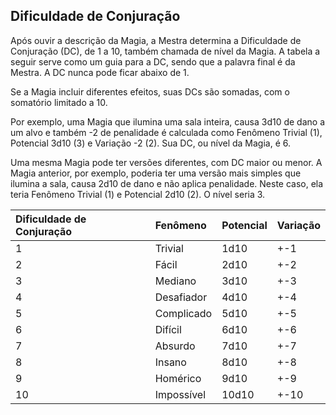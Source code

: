 ## **Dificuldade de Conjuração**

Após ouvir a descrição da Magia, a Mestra determina a Dificuldade de Conjuração (DC), de 1 a 10, também chamada de nível da Magia. A tabela a seguir serve como um guia para a DC, sendo que a palavra final é da Mestra. A DC nunca pode ficar abaixo de 1\.

Se a Magia incluir diferentes efeitos, suas DCs são somadas, com o somatório limitado a 10\.

Por exemplo, uma Magia que ilumina uma sala inteira, causa 3d10 de dano a um alvo e também \-2 de penalidade é calculada como Fenômeno Trivial (1), Potencial 3d10 (3) e Variação \-2 (2). Sua DC, ou nível da Magia, é 6\.

Uma mesma Magia pode ter versões diferentes, com DC maior ou menor. A Magia anterior, por exemplo, poderia ter uma versão mais simples que ilumina a sala, causa 2d10 de dano e não aplica penalidade. Neste caso, ela teria Fenômeno Trivial (1) e Potencial 2d10 (2). O nível seria 3\.

| Dificuldade de Conjuração | Fenômeno | Potencial | Variação |
| :---- | :---- | :---- | :---- |
| 1 | Trivial | 1d10 | \+-1 |
| 2 | Fácil | 2d10 | \+-2 |
| 3 | Mediano | 3d10 | \+-3 |
| 4 | Desafiador | 4d10 | \+-4 |
| 5 | Complicado | 5d10 | \+-5 |
| 6 | Difícil | 6d10 | \+-6 |
| 7 | Absurdo | 7d10 | \+-7 |
| 8 | Insano | 8d10 | \+-8 |
| 9 | Homérico | 9d10 | \+-9 |
| 10 | Impossível | 10d10 | \+-10 |

